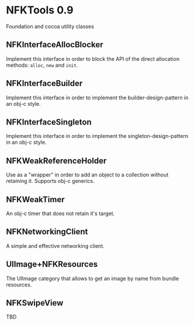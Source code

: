 # NFKTools 0.9
Foundation and cocoa utility classes

## NFKInterfaceAllocBlocker
Implement this interface in order to block the API of the direct allocation methods: `alloc`, `new` and `init`.

## NFKInterfaceBuilder
Implement this interface in order to implement the builder-design-pattern in an obj-c style.

## NFKInterfaceSingleton
Implement this interface in order to implement the singleton-design-pattern in an obj-c style.

## NFKWeakReferenceHolder
Use as a "wrapper" in order to add an object to a collection without retaining it.
Supports obj-c generics.

## NFKWeakTimer
An obj-c timer that does not retain it's target.

## NFKNetworkingClient
A simple and effective networking client.

## UIImage+NFKResources
The UIImage category that allows to get an image by name from bundle resources.

## NFKSwipeView
TBD
